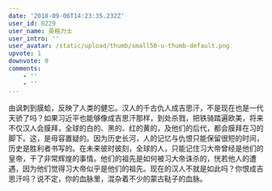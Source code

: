 ```yaml
---
date: '2018-09-06T14:23:35.232Z'
user_id: 8229
user_name: 英格力士
user_intro: ''
user_avatar: /static/upload/thumb/small50-u-thumb-default.png
upvote: 1
downvote: 0
comments:
    - ''
    - ''
---
```


由讽刺到膜蛤，反映了人类的健忘。汉人的千古仇人成吉思汗，不是现在也是一代天骄了吗？如果习近平也能够像成吉思汗那样，到处杀戮，把铁骑踏遍欧美，将来不仅汉人会膜拜，全球的白的、黑的、红的黄的，及他们的后代，都会膜拜在习的脚下。这，是毋容置疑的。因为历史长河，人的记忆与仇恨只能保留很短的时间，历史是胜利者书写的。在未来彼时彼刻，全球的人，只能记住习大帝曾经是他们的皇帝，干了非常辉煌的事情。他们的祖先是如何被习大帝诛杀的，恍若他人的遭遇，因为他们觉得习大帝似乎是他们的祖先。现在的汉人不就是如此吗？你恨成吉思汗吗？说不定，你的血脉里，混杂着不少的蒙古鞑子的血脉。

